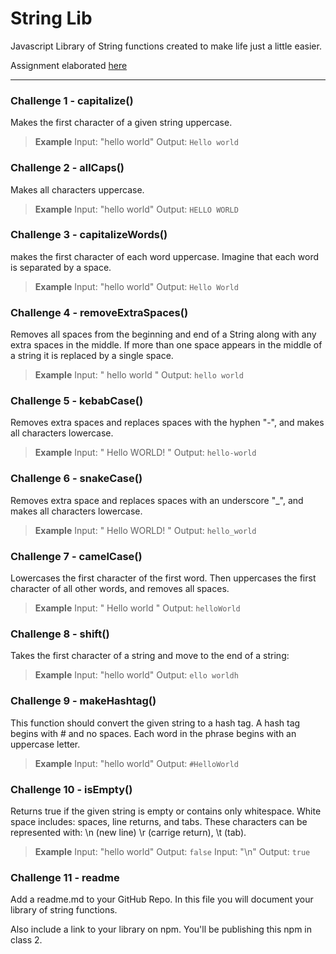 # String Lib

Javascript Library of String functions created to make life just a little easier.

Assignment elaborated [here](https://github.com/Tech-at-DU/ACS-3310-Writing-JavaScript-Libraries/blob/master/assignments/assignment-01.md)

---

### Challenge 1 - capitalize()
Makes the first character of a given string uppercase.
> **Example**
> Input: "hello world"
> Output: `Hello world`

### Challenge 2 - allCaps()
Makes all characters uppercase.
> **Example**
> Input: "hello world"
> Output: `HELLO WORLD`

### Challenge 3 - capitalizeWords()
makes the first character of each word uppercase. Imagine that each word is separated by a space.
> **Example**
> Input: "hello world"
> Output: `Hello World`

### Challenge 4 - removeExtraSpaces()
Removes all spaces from the beginning and end of a String along with any extra spaces in the middle. If more than one space appears in the middle of a string it is replaced by a single space.
> **Example**
> Input: "    hello    world    "
> Output: `hello world`

### Challenge 5 - kebabCase()
Removes extra spaces and replaces spaces with the hyphen "-", and makes all characters lowercase.
> **Example**
> Input: "    Hello    WORLD!    "
> Output: `hello-world`

### Challenge 6 - snakeCase()
Removes extra space and replaces spaces with an underscore "_", and makes all characters lowercase.
> **Example**
> Input: "    Hello    WORLD!    "
> Output: `hello_world`

### Challenge 7 - camelCase()
Lowercases the first character of the first word. Then uppercases the first character of all other words, and removes all spaces.
> **Example**
> Input: "    Hello    world    "
> Output: `helloWorld`

### Challenge 8 - shift()
Takes the first character of a string and move to the end of a string:
> **Example**
> Input: "hello world"
> Output: `ello worldh`

### Challenge 9 - makeHashtag()
This function should convert the given string to a hash tag. A hash tag begins with # and no spaces. Each word in the phrase begins with an uppercase letter.
> **Example**
> Input: "hello world"
> Output: `#HelloWorld`

### Challenge 10 - isEmpty()
Returns true if the given string is empty or contains only whitespace. White space includes: spaces, line returns, and tabs. These characters can be represented with: \n (new line) \r (carrige return), \t (tab).
> **Example**
> Input: "hello world"
> Output: `false`
> Input: "\n"
> Output: `true`

### Challenge 11 - readme
Add a readme.md to your GitHub Repo. In this file you will document your library of string functions.

Also include a link to your library on npm. You'll be publishing this npm in class 2.
